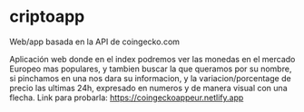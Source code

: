 # criptoapp
Web/app basada en la API de coingecko.com

Aplicación web donde en el index podremos ver las monedas en el mercado Europeo mas populares, y tambien buscar la que queramos por su nombre,
si pinchamos en una nos dara su informacion, y la variacion/porcentage de precio las ultimas 24h, expresado en numeros y de manera visual con una flecha.
Link para probarla: https://coingeckoappeur.netlify.app
